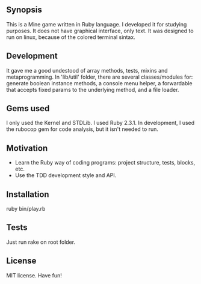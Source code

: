 ## Synopsis

This is a Mine game written in Ruby language. I developed it for studying purposes. It does not have graphical interface, only text. It was designed to run on linux, because of the colored terminal sintax.

## Development

It gave me a good undestood of array methods, tests, mixins and metaprogramming. In 'lib/util' folder, there are several classes/modules for: generate boolean instance methods, a console menu helper, a forwardable that accepts fixed params to the underlying method, and a file loader.

## Gems used

I only used the Kernel and STDLib. I used Ruby 2.3.1.
In development, I used the rubocop gem for code analysis, but it isn't needed to run.

## Motivation

- Learn the Ruby way of coding programs: project structure, tests, blocks, etc.
- Use the TDD development style and API.

## Installation

ruby bin/play.rb

## Tests

Just run rake on root folder.

## License

MIT license. Have fun!
